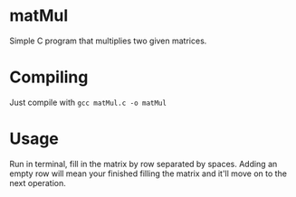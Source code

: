 # matMul
Simple C program that multiplies two given matrices.

# Compiling
Just compile with `gcc matMul.c -o matMul`

# Usage
Run in terminal, fill in the matrix by row separated by spaces. Adding an empty row will mean your finished filling the matrix and it'll move on to the next operation.
